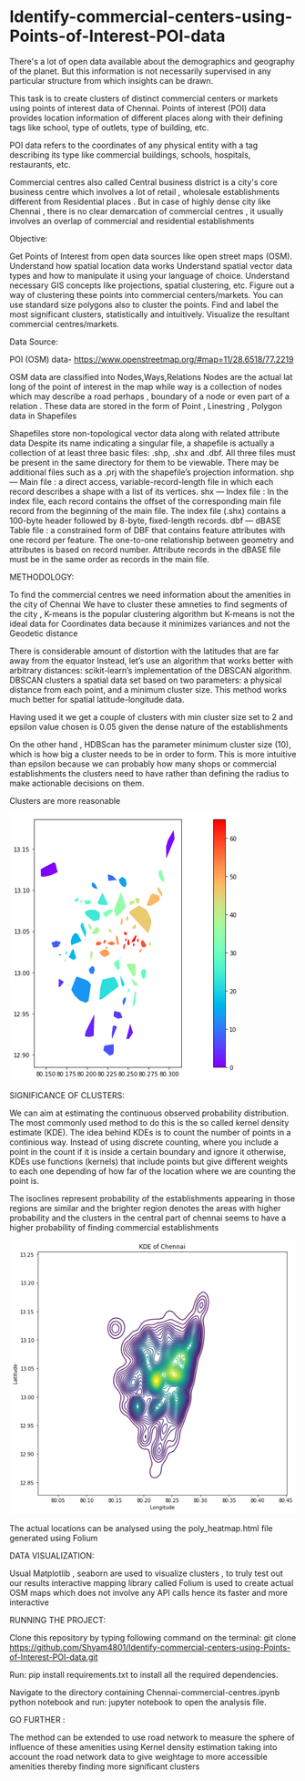 # Identify-commercial-centers-using-Points-of-Interest-POI-data
There's a lot of open data available about the demographics and geography of the planet. But this information is not necessarily supervised in any particular structure from which insights can be drawn.

This task is to create clusters of distinct commercial centers or markets using points of interest data of Chennai. Points of interest (POI) data provides location information of different places along with their defining tags like school, type of outlets, type of building, etc.

POI data refers to the coordinates of any physical entity with a tag describing its type like commercial buildings, schools, hospitals, restaurants, etc.

Commercial centres also called Central business district is a city's core business centre which involves a lot of retail , wholesale establishments different from Residential places . But in case of highly dense city like Chennai , there is no clear demarcation of commercial centres , it usually involves an overlap of commercial and residential establishments 
 
Objective:

Get Points of Interest from open data sources like open street maps (OSM).
Understand how spatial location data works
Understand spatial vector data types and how to manipulate it using your language of choice.
Understand necessary GIS concepts like projections, spatial clustering, etc.
Figure out a way of clustering these points into commercial centers/markets. You can use standard size polygons also to cluster the points.
Find and label the most significant clusters, statistically and intuitively. 
Visualize the resultant commercial centres/markets. 

Data Source:

POI (OSM) data- https://www.openstreetmap.org/#map=11/28.6518/77.2219


OSM data are classified into Nodes,Ways,Relations
Nodes are the actual lat long of the point of interest in the map while way is a collection of nodes which may describe a road perhaps ,  boundary of a node or even part of a relation . These data are stored in the form of Point , Linestring , Polygon data in Shapefiles 

Shapefiles store non-topological vector data along with related attribute data
Despite its name indicating a singular file, a shapefile is actually a collection of at least three basic files: .shp, .shx and .dbf.  All three files must be present in the same directory for them to be viewable.  There may be additional files such as a .prj with the shapefile’s projection information. 
shp — Main file : a direct access, variable-record-length file in which each record describes a shape with a list of its vertices.
shx — Index file : In the index file, each record contains the offset of the corresponding main file record from the beginning of the main file. The index file (.shx) contains a 100-byte header followed by 8-byte, fixed-length records.
dbf — dBASE Table file : a constrained form of DBF that contains feature attributes with one record per feature. The one-to-one relationship between geometry and attributes is based on record number. Attribute records in the dBASE file must be in the same order as records in the main file.

METHODOLOGY:

To find the commercial centres we need information about the amenities in the city of Chennai 
We have to cluster these amneties to find segments of the city , K-means is the popular clustering algorithm but K-means is not the ideal data for Coordinates data because it minimizes variances and not the Geodetic distance 

There is considerable amount of distortion with the latitudes that are far away from the equator 
Instead, let’s use an algorithm that works better with arbitrary distances: scikit-learn’s implementation of the DBSCAN algorithm. DBSCAN clusters a spatial data set based on two parameters: a physical distance from each point, and a minimum cluster size. This method works much better for spatial latitude-longitude data.

Having used it we get a couple of clusters with min cluster size set to 2 and epsilon value chosen is 0.05 given the dense nature of the establishments 

On the other hand , HDBScan has the parameter minimum cluster size (10), which is how big a cluster needs to be in order to form. This is more intuitive than epsilon because we can probably how many shops or commercial establishments the clusters need to have rather than defining the radius to make actionable decisions on them.

Clusters are more reasonable

![alt text](https://github.com/Shyam4801/Identify-commercial-centers-using-Points-of-Interest-POI-data/blob/master/download%20(1).png)


SIGNIFICANCE OF CLUSTERS:

We can aim at estimating the continuous observed probability distribution. The most commonly used method to do this is the so called kernel density estimate (KDE). The idea behind KDEs is to count the number of points in a continious way. Instead of using discrete counting, where you include a point in the count if it is inside a certain boundary and ignore it otherwise, KDEs use functions (kernels) that include points but give different weights to each one depending of how far of the location where we are counting the point is.

The isoclines represent probability of the establishments appearing in those regions are similar and the brighter region denotes the areas with higher probability and the clusters in the central part of chennai seems to have a higher probability of finding commercial establishments 

![alt text](https://github.com/Shyam4801/Identify-commercial-centers-using-Points-of-Interest-POI-data/blob/master/download%20(2).png)

The actual locations can be analysed using the poly_heatmap.html file generated using Folium 

DATA VISUALIZATION:

Usual Matplotlib , seaborn are used to visualize clusters , to truly test out our results interactive mapping library called Folium is used to create actual OSM maps which does not involve any API calls hence its faster and more interactive 

RUNNING THE PROJECT:

Clone this repository by typing following command on the terminal: git clone https://github.com/Shyam4801/Identify-commercial-centers-using-Points-of-Interest-POI-data.git

Run: pip install requirements.txt to install all the required dependencies.

Navigate to the directory containing Chennai-commercial-centres.ipynb python notebook and run: jupyter notebook to open the analysis file.

GO FURTHER :

The method can be extended to use road network to measure the sphere of influence of these amenities using Kernel density estimation taking into account the road network data to give weightage to more accessible amenities thereby finding more significant clusters  
